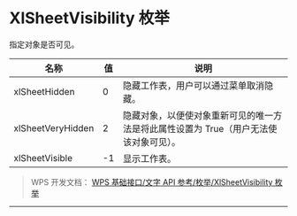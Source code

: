 # XlSheetVisibility 枚举

指定对象是否可见。

| 名称              | 值  | 说明                                                                                  |
|-------------------|-----|---------------------------------------------------------------------------------------|
| xlSheetHidden     | 0   | 隐藏工作表，用户可以通过菜单取消隐藏。                                                |
| xlSheetVeryHidden | 2   | 隐藏对象，以便使对象重新可见的唯一方法是将此属性设置为 True（用户无法使该对象可见）。 |
| xlSheetVisible    | -1  | 显示工作表。                                                                          |

> WPS 开发文档： [WPS 基础接口/文字 API 参考/枚举/XlSheetVisibility 枚举](https://qn.cache.wpscdn.cn/encs/doc/office_v19/topics/WPS%20%E5%9F%BA%E7%A1%80%E6%8E%A5%E5%8F%A3/%E6%96%87%E5%AD%97%20API%20%E5%8F%82%E8%80%83/%E6%9E%9A%E4%B8%BE/XlSheetVisibility%20%E6%9E%9A%E4%B8%BE.html)

------------------------------------------------------------------------
